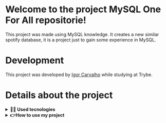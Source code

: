 # Welcome to the project MySQL One For All repositorie!
This project was made using MySQL knowledge. It creates a new similar spotify database, it is a project just to gain some experience in MySQL.

# Development

This project was developed by [Igor Carvalho](https://www.linkedin.com/in/dev-igor-carvalho/) while studying at Trybe.

# Details about the project

<details>
  <summary><strong>👨‍💻 Used tecnologies</strong></summary><br />

  - MySQL
  - JavaScript

</details>

<details>
  <summary><strong>👉How to use my project</strong></summary><br />
  
> You can only test the database creation and queries. This project doesn't create any feature.
  
  - Clone the repositorie
  - Cntrl + a + Copy in the desafio1.sql file
  - Create a new txt file, rename to db.sql and Cntrl + v
  - Open MySQL Workbench
  - Open db.sql script
  - Run script
  
> The queries are in the desafioN.sql files either

</details>
